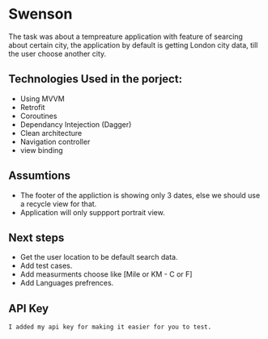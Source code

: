 # Swenson 
The task was about a tempreature application with feature of searcing about certain city,
the application by default is getting London city data, till the user choose another city.


## Technologies Used in the porject:
* Using MVVM  
* Retrofit
* Coroutines
* Dependancy Intejection (Dagger)
* Clean architecture
* Navigation controller
* view binding 


## Assumtions
* The footer of the appliction is showing only 3 dates, else we should use a recycle view for that.
* Application will only suppport portrait view.
 
 ## Next steps
 * Get the user location to be default search data.
 * Add test cases.
 * Add measurments choose like [Mile or KM - C or F]
 * Add Languages prefrences.
   

  ## API Key
    I added my api key for making it easier for you to test.
